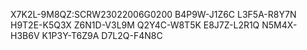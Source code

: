 X7K2L-9M8QZ:SCRW23022006G0200
B4P9W-J1Z6C
L3F5A-R8Y7N
H9T2E-K5Q3X
Z6N1D-V3L9M
Q2Y4C-W8T5K
E8J7Z-L2R1Q
N5M4X-H3B6V
K1P3Y-T6Z9A
D7L2Q-F4N8C
